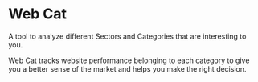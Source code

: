 # Web Cat
A tool to analyze different Sectors and Categories that are interesting to you.

Web Cat tracks website performance belonging to each category to give you a better sense of the market and helps you make the right decision.
